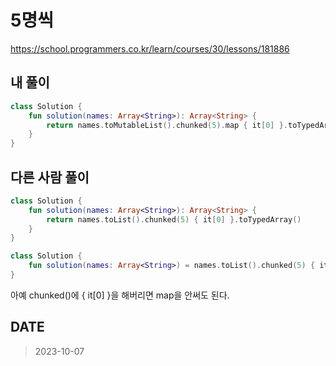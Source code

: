 # 5명씩

https://school.programmers.co.kr/learn/courses/30/lessons/181886

## 내 풀이

```kt
class Solution {
    fun solution(names: Array<String>): Array<String> {
        return names.toMutableList().chunked(5).map { it[0] }.toTypedArray()
    }
}
```

## 다른 사람 풀이

```kt
class Solution {
    fun solution(names: Array<String>): Array<String> {
        return names.toList().chunked(5) { it[0] }.toTypedArray()
    }
}
```

```kt
class Solution {
    fun solution(names: Array<String>) = names.toList().chunked(5) { it[0] }
}
```

아예 chunked()에 { it[0] }을 해버리면 map을 안써도 된다.

## DATE

> 2023-10-07
